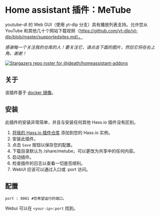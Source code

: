 # Home assistant 插件：MeTube

youtube-dl 的 Web GUI（使用 yt-dlp 分支）具有播放列表支持。允许您从 YouTube 和其他几十个网站下载视频（https://github.com/yt-dlp/yt-dlp/blob/master/supportedsites.md）。

_感谢每一个关注我的仓库的人！要关注它，请点击下面的图片，然后它将在右上角。谢谢！_

[![Stargazers repo roster for @jdeath/homeassistant-addons](https://reporoster.com/stars/jdeath/homeassistant-addons)](https://github.com/jdeath/homeassistant-addons/stargazers)

## 关于

该插件基于 [docker 镜像](https://github.com/alexta69/metube)。

## 安装

此插件的安装非常简单，并且与安装任何其他 Hass.io 插件没有区别。

1. [将我的 Hass.io 插件仓库][repository] 添加到您的 Hass.io 实例。
2. 安装此插件。
3. 点击 `Save` 按钮以保存您的配置。
4. 下载目录默认为 /share/metube，可以更改为共享中的任何内容。
5. 启动插件。
6. 检查插件的日志以查看一切是否顺利。
7. WebUI 应该可以通过入口或 <your-ip>:port 访问。

## 配置

```
port : 8081 #您希望运行的端口。
```

Webui 可以在 `<your-ip>:port` 找到。

[repository]: https://github.com/jdeath/homeassistant-addons